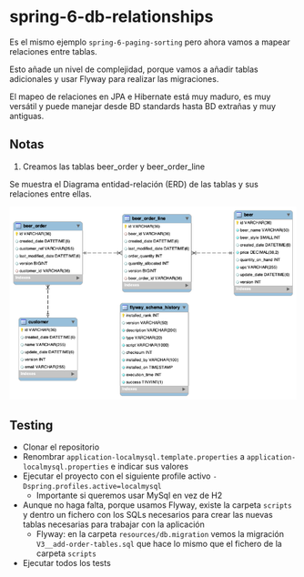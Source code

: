 # spring-6-db-relationships

Es el mismo ejemplo `spring-6-paging-sorting` pero ahora vamos a mapear relaciones entre tablas.

Esto añade un nivel de complejidad, porque vamos a añadir tablas adicionales y usar Flyway para realizar las migraciones.

El mapeo de relaciones en JPA e Hibernate está muy maduro, es muy versátil y puede manejar desde BD standards hasta BD extrañas y muy antiguas.

## Notas

1. Creamos las tablas beer_order y beer_order_line

Se muestra el Diagrama entidad-relación (ERD) de las tablas y sus relaciones entre ellas.

![alt ERD](../images/09-ERD.png)

## Testing

- Clonar el repositorio
- Renombrar `application-localmysql.template.properties` a `application-localmysql.properties` e indicar sus valores
- Ejecutar el proyecto con el siguiente profile activo `-Dspring.profiles.active=localmysql`
  - Importante si queremos usar MySql en vez de H2
- Aunque no haga falta, porque usamos Flyway, existe la carpeta `scripts` y dentro un fichero con los SQLs necesarios para crear las nuevas tablas necesarias para trabajar con la aplicación
  - Flyway: en la carpeta `resources/db.migration` vemos la migración `V3__add-order-tables.sql` que hace lo mismo que el fichero de la carpeta `scripts`
- Ejecutar todos los tests